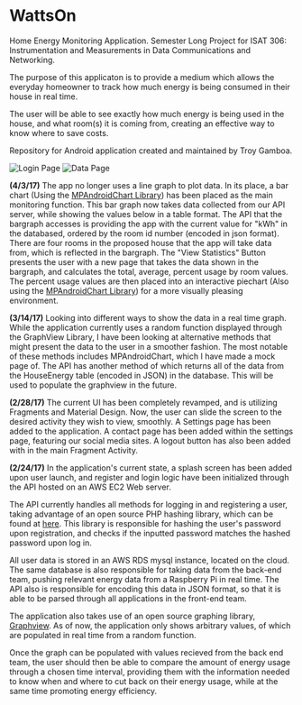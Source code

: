 # WattsOn
Home Energy Monitoring Application. Semester Long Project for ISAT 306: Instrumentation and Measurements in Data Communications and Networking.

The purpose of this applicaton is to provide a medium which allows the everyday homeowner to track how much energy is being consumed in their house in real time.

The user will be able to see exactly how much energy is being used in the house, and what room(s) it is coming from, creating an effective way to know where to save costs.

Repository for Android application created and maintained by Troy Gamboa.

![Login Page](http://i.imgur.com/rZrlPdD.png "Screenshot of Login Page") ![Data Page](http://i.imgur.com/P8EFs51.png "Screenshot of Data Page")

**(4/3/17)**
	The app no longer uses a line graph to plot data. In its place, a bar chart (Using the [MPAndroidChart Library](https://github.com/PhilJay/MPAndroidChart)) has been placed as the main monitoring function. This bar graph now takes data collected from our API server, while showing the values below in a table format. The API that the bargraph accesses is providing the app with the current value for "kWh" in the databased, ordered by the room id number (encoded in json format). There are four rooms in the proposed house that the app will take data from, which is reflected in the bargraph. The "View Statistics" Button presents the user with a new page that takes the data shown in the bargraph, and calculates the total, average, percent usage by room values. The percent usage values are then placed into an interactive piechart (Also using the [MPAndroidChart Library](https://github.com/PhilJay/MPAndroidChart)) for a more visually pleasing environment. 


**(3/14/17)**
	Looking into different ways to show the data in a real time graph. While the application currently uses a random function displayed through the GraphView Library, I have been looking at alternative methods that might present the data to the user in a smoother fashion. The most notable of these methods includes MPAndroidChart, which I have made a mock page of. The API has another method of which returns all of the data from the HouseEnergy table (encoded in JSON) in the database. This will be used to populate the graphview in the future. 

**(2/28/17)**
	The current UI has been completely revamped, and is utilizing Fragments and Material Design. Now, the user can slide the screen to the desired activity they wish to view, smoothly. A Settings page has been added to the application. A contact page has been added within the settings page, featuring our social media sites. A logout button has also been added with in the main Fragment Activity.

**(2/24/17)**
  In the application's current state, a splash screen has been added upon user launch, and register and login logic have been initialized through the API hosted on an AWS EC2 Web server.   
  
  The API currently handles all methods for logging in and registering a user, taking advantage of an open source PHP hashing library, which can be found at [here](https://github.com/ircmaxell/password_compat). This library is responsible for hashing the user's password upon registration, and checks if the inputted password matches the hashed password upon log in.   
  
  All user data is stored in an AWS RDS mysql instance, located on the cloud. The same database is also responsible for taking data from the back-end team, pushing relevant energy data from a Raspberry Pi in real time. The API also is responsible for encoding this data in JSON format, so that it is able to be parsed through all applications in the front-end team.   
  
  The application also takes use of an open source graphing library, [Graphview](http://www.android-graphview.org/). As of now, the application only shows arbitrary values, of which are populated in real time from a random function.   
  
  Once the graph can be populated with values recieved from the back end team, the user should then be able to compare the amount of energy usage through a chosen time interval, providing them with the information needed to know when and where to cut back on their energy usage, while at the same time promoting energy efficiency.
